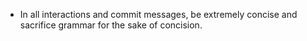 - In all interactions and commit messages, be extremely concise and sacrifice grammar for the sake of concision.
